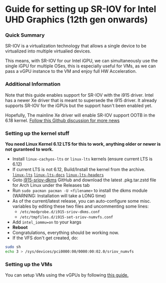 # Guide for setting up SR-IOV for Intel UHD Graphics (12th gen onwards)

### Quick Summary
SR-IOV is a virtualization technology that allows a single device to be virtualized into multiple virtualied devices.

This means, with SR-IOV for our Intel iGPU, we can simultaneously use the single iGPU for multiple OSes, this is especially useful for VMs, as we can pass a vGPU instance to the VM and enjoy full HW Acceleration.

### Additional Information
Note that this guide enables support for SR-IOV with the i915 driver.
Intel has a newer Xe driver that is meant to supersede the i915 driver. It already supports SR-IOV for the iGPUs but the support hasn't been enabled yet.

Hopefully, The mainline Xe driver will enable SR-IOV support OOTB in the 6.18 kernel. [Follow this Github discussion for more news](https://github.com/intel/linux-intel-lts/issues/33#issuecomment-3198883099)

### Setting up the kernel stuff
**You need Linux Kernel 6.12 LTS for this to work, anything older or newer is not guranteed to work.**

- Install `linux-cachyos-lts` or `linux-lts` kernels (ensure current LTS is 6.12)
- If current LTS is not 6.12, Build/Install the kernel from the archive. <br> [`linux-lts`](https://archive.archlinux.org/packages/l/linux-lts/) [`linux-lts-docs`](https://archive.archlinux.org/packages/l/linux-lts-docs/) [`linux-lts-headers`](https://archive.archlinux.org/packages/l/linux-lts-headers/)
- Goto [i915-sriov-dkms](https://github.com/strongtz/i915-sriov-dkms) GitHub and download the latest .pkg.tar.zstd file for Arch Linux under the Releases tab
- Run `sudo pacman pacman -U <filename>` to install the dkms module (WARNING: Installation will take a LONG time)
- As of the current/latest release, you can auto-configure some misc. variables by editing these two files and uncommenting some lines:
  - `/etc/modprobe.d/i915-sriov-dkms.conf`
  - `/etc/tmpfiles.d/i915-set-sriov-numvfs.conf`
- Add `intel_iommu=on` to your kargs
- **Reboot**
- Congratulations, everything should be working now.
- If the VFS don't get created, do:
```bash
sudo sh
echo 3 > /sys/devices/pci0000:00/0000:00:02.0/sriov_numvfs
```

### Setting up the VMs
You can setup VMs using the vGPUs by following [this guide.](/guides/intelhd-sriov/vm-creation.md)